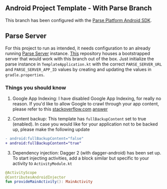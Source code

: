 ## Android Project Template - With Parse Branch

This branch has been configured with the [Parse Platform Android SDK](https://github.com/parse-community/Parse-SDK-Android).

## Parse Server

For this project to run as intended, it needs configuration to an already running [Parse Server](https://github.com/parse-community/parse-server) instance. [This](https://github.com/makunomark/node-server-template) repository houses a bootstrapped server that would work with this branch out of the box. 
Just initialize the parse instance in `TemplateApplication.kt` with the correct `PARSE_SERVER_URL` and `PARSE_SERVER_APP_ID` values by creating and updating the values in `gradle.properties`. 

### Things you should know
1. Google App Indexing:
I have disabled Google App Indexing, for really no reason. If you'd like to allow Google to crawl through your app content, please refer to this [stackoverflow.com](stackoverflow.com) [answer](https://stackoverflow.com/a/34368811/2760868)

2. Content backup:
This template has `fullBackupContent` set to true (enabled). In case you would like for your application not to be backed up, please make the following update 
```diff
- android:fullBackupContent="false"
+ android:fullBackupContent="true"
``` 
3. Dependency injection: Dagger 2 (with dagger-android) has been set up. To start injecting activities, add a block similar but specific to your activity to `ActivityModule.kt` 
```kotlin
@ActivityScope
@ContributesAndroidInjector
fun provideMainActivity(): MainActivity
```
